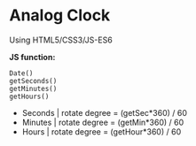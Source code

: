 # Analog Clock

Using HTML5/CSS3/JS-ES6

**JS function:**
```
Date()
getSeconds()
getMinutes()
getHours()
```

- Seconds | rotate degree = (getSec*360) / 60
- Minutes | rotate degree = (getMin*360) / 60
- Hours   | rotate degree = (getHour*360) / 60